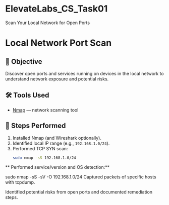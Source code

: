 # ElevateLabs_CS_Task01
Scan Your Local Network for Open Ports
# Local Network Port Scan

## 📌 Objective
Discover open ports and services running on devices in the local network to understand network exposure and potential risks.

## 🛠 Tools Used
- [Nmap](https://nmap.org/) — network scanning tool  


## 🚀 Steps Performed
1. Installed Nmap (and Wireshark optionally).
2. Identified local IP range (e.g., `192.168.1.0/24`).
3. Performed TCP SYN scan:  
   ```bash
   sudo nmap -sS 192.168.1.0/24

  ** Performed service/version and OS detection:**

sudo nmap -sS -sV -O 192.168.1.0/24
Captured packets of specific hosts with tcpdump.

Identified potential risks from open ports and documented remediation steps.
